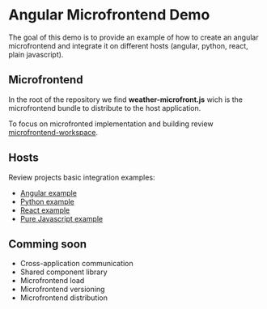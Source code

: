 # Angular Microfrontend Demo

The goal of this demo is to provide an example of how to create an angular microfrontend and integrate it on different hosts (angular, python, react, plain javascript).

## Microfrontend

In the root of the repository we find **weather-microfront.js** wich is the microfrontend bundle to distribute to the host application.

To focus on microfronted implementation and building review [microfrontend-workspace](microfrontend-workspace/README.md).

## Hosts

Review projects basic integration examples:

- [Angular example](host-angular/README.md)
- [Python example](host-python/README.md)
- [React example](host-react/README.md)
- [Pure Javascript example](host-vanilla-javascript/README.md)

## Comming soon

- Cross-application communication
- Shared component library
- Microfrontend load
- Microfrontend versioning
- Microfrontend distribution